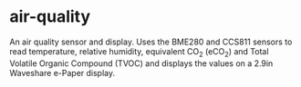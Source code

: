 # air-quality
An air quality sensor and display. Uses the BME280 and CCS811 sensors to read temperature, relative humidity, equivalent CO<sub>2</sub> (eCO<sub>2</sub>) and Total Volatile Organic Compound (TVOC) and displays the values on a 2.9in Waveshare e-Paper display.
